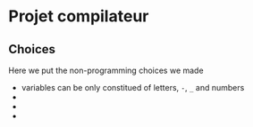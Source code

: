# Projet compilateur



## Choices

Here we put the non-programming choices we made

- variables can be only constitued of letters, `-`, `_` and numbers
- 
- 
- 




